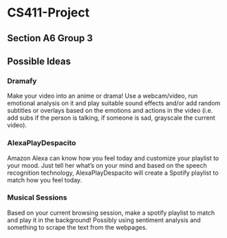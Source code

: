 # CS411-Project
## Section A6 Group 3

## Possible Ideas

### Dramafy
Make your video into an anime or drama! Use a webcam/video, run emotional analysis on it and play suitable sound effects and/or add random subtitles or overlays based on the emotions and actions in the video (i.e. add subs if the person is talking, if someone is sad, grayscale the current video).

### AlexaPlayDespacito
Amazon Alexa can know how you feel today and customize your playlist to your mood. Just tell her what’s on your mind and based on the speech recognition technology, AlexaPlayDespacito will create a Spotify playlist to match how you feel today.

### Musical Sessions
Based on your current browsing session, make a spotify playlist to match and play it in the background! Possibly using sentiment analysis and something to scrape the text from the webpages. 

